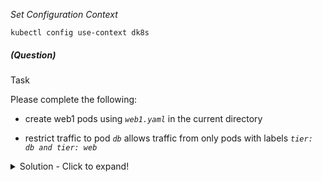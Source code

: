 
*_Set Configuration Context_*

`kubectl config use-context dk8s`

##### (Question)

Task

Please complete the following:

- create web1 pods using _`web1.yaml`_ in the current directory

- restrict traffic to pod _`db`_ allows traffic from only pods with labels _`tier: db and tier: web`_

<details>
<summary>
Solution - Click to expand!
</summary>

```yaml

#Alias k=kubectl
alias k=kubectl

# Apply the file
k apply -f web1.yaml

# db-ingress-web.yaml

apiVersion: networking.k8s.io/v1
kind: NetworkPolicy
metadata:
  name: db-ingress-web
spec:
  podSelector:
    matchLabels:
      tier: db
  policyTypes:
  - Ingress
  ingress:
    - from:
      - podSelector:
          matchLabels:
            tier: web
      ports:
        - port: 3306
          protocol: TCP

k apply -f db-ingress-web.yaml
  
```

</details>
